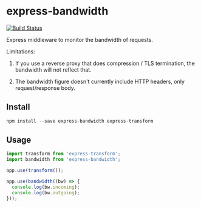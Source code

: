 # express-bandwidth

[![Build Status](https://travis-ci.org/olalonde/express-bandwidth.svg)](https://travis-ci.org/olalonde/express-bandwidth)

Express middleware to monitor the bandwidth of requests.

Limitations:

1. If you use a reverse proxy that does compression / TLS termination,
   the bandwidth will not reflect that.

2. The bandwidth figure doesn't currently include HTTP headers, only
   request/response body.

## Install

```javascript
npm install --save express-bandwidth express-transform
```

## Usage

```javascript
import transform from 'express-transform';
import bandwidth from 'express-bandwidth';

app.use(transform());

app.use(bandwidth((bw) => {
  console.log(bw.incoming);
  console.log(bw.outgoing);
}));
```
